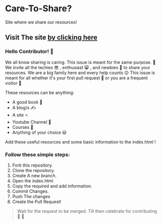 # Care-To-Share?
Site where we share our resources! 

## Visit The site [by clicking here](https://ic1101virgo.github.io/Care-To-Share/) 

### Hello Contributor! 👋 
We all know sharing is caring. This issue is meant for the same purpose. 🌷 
We invite all the techies 😎 , enthusiast 😸 , and newbies 🤩 to share your resources. We are a big family here and every help counts 😉 
This issue is meant for all whether it's your first pull request 🎊  or you are a frequent visitor 💃 

These resources can be anything:

- A good book 📖 
- A blog/s ✍️ 
- A site ⭐ 
- Youtube Channel 🤟 
- Courses 🔢 
- Anything of your choice 😃 

Add these useful resources and some basic information to the index.html ! 

### Follow these simple steps:

1. Fork this repository.
2. Clone the repository.
3. Create A new branch. 
4. Open the index.html 
5. Copy the required and add information.
6. Commit Changes.
7. Push The changes
8. Create the Pull Request!

> Wait for the request to be merged. Till then celebrate for contributing 🥳 🥳 



